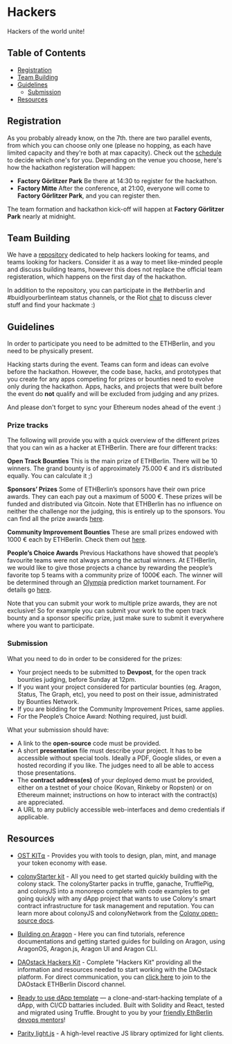 # Hackers
Hackers of the world unite!

## Table of Contents
- [Registration](#registration)
- [Team Building](#team-building)
- [Guidelines](#guidelines)
  - [Submission](#submission)
- [Resources](#resources)

## Registration
As you probably already know, on the 7th. there are two parallel events, from which you can choose only one (please no hopping, as each have limited capacity and they're both at max capacity). Check out the [schedule](http://ethberlin.com/schedule) to decide which one's for you. Depending on the venue you choose, here's how the hackathon registeration will happen:

- **Factory Görlitzer Park** Be there at 14:30 to register for the hackathon.
- **Factory Mitte** After the conference, at 21:00, everyone will come to **Factory Görlitzer Park**, and you can register then.

The team formation and hackathon kick-off will happen at **Factory Görlitzer Park** nearly at midnight.

## Team Building
We have a [repository](https://github.com/ethberlin-hackathon/ETHBerlin-Teambuilding) dedicated to help hackers looking for teams, and teams looking for hackers. Consider it as a way to meet like-minded people and discuss building teams, however this does not replace the official team registeration, which happens on the first day of the hackathon.

In addition to the repository, you can participate in the #ethberlin and #buidlyourberlinteam status channels, or the Riot [chat](https://matrix.to/#/!WTJBLneNDtLzLNlkmU:matrix.org) to discuss clever stuff and find your hackmate :)

## Guidelines
In order to participate you need to be admitted to the ETHBerlin, and you need to be physically
present.

Hacking starts during the event. Teams can form and ideas can evolve before the hackathon. However, the code base, hacks, and prototypes that you create for any apps competing for prizes or bounties need to evolve only during the hackathon. Apps, hacks, and projects that were built before the event do **not** qualify and will be excluded from judging and any prizes.

And please don't forget to sync your Ethereum nodes ahead of the event :)

### Prize tracks
The following will provide you with a quick overview of the different prizes that you can win as a hacker at ETHBerlin. There are four different tracks:

**Open Track Bounties**
This is the main prize of ETHBerlin. There will be 10 winners. The grand bounty is of approximately 75.000 € and it’s distributed equally. You can calculate it ;)

**Sponsors’ Prizes**
Some of ETHBerlin’s sponsors have their own price awards. They can each pay out a maximum of 5000 €. These prizes will be funded and distributed via Gitcoin. Note that ETHBerlin has no influence on neither the challenge nor the judging, this is entirely up to the sponsors. You can find all the prize awards [here](https://github.com/ethberlin-hackathon/ETHBerlin-Bounties/issues).

**Community Improvement Bounties**
These are small prizes endowed with 1000 € each by ETHBerlin. Check them out [here](https://github.com/ethberlin-hackathon/ETHBerlin-Bounties/issues).

**People’s Choice Awards**
Previous Hackathons have showed that people’s favourite teams were not always among the actual winners. At ETHBerlin, we would like to give those projects a chance by rewarding the people’s favorite top 5 teams with a community prize of 1000€ each. The winner will be determined through an [Olympia](https://blog.gnosis.pm/announcing-gnosis-olympia-5fb7e16dd259?gi=de34dba69451) prediction market tournament. For details go [here](https://github.com/ethberlin-hackathon/ETHBerlin-Bounties/issues/29).

Note that you can submit your work to multiple prize awards, they are not exclusive! So for example you can submit your work to the open track bounty and a sponsor specific prize, just make sure to submit it everywhere where you want to participate.

### Submission
What you need to do in order to be considered for the prizes:

- Your project needs to be submitted to **Devpost**, for the open track bounties judging, before Sunday at 12pm. 
- If you want your project considered for particular bounties (eg. Aragon, Status, The Graph, etc), you need to post on their issue, administrated by Bounties Network. 
- If you are bidding for the Community Improvement Prices, same applies.
- For the People’s Choice Award: Nothing required, just buidl.

What your submission should have: 

- A link to the **open-source** code must be provided.
- A short **presentation** file must describe your project. It has to be accessible without special tools. Ideally a PDF, Google slides, or even a hosted recording if you like. The judges need to all be able to access those presentations.
- The **contract address(es)** of your deployed demo must be provided, either on a testnet of your choice (Kovan, Rinkeby or Ropsten) or on Ethereum mainnet; instructions on how to interact with the contract(s) are appreciated.
- A URL to any publicly accessible web-interfaces and demo credentials if applicable.

## Resources
- [OST KIT⍺](https://dev.ost.com/docs/simpletoken.html) - Provides you with tools to design, plan, mint, and manage your token economy with ease.

- [colonyStarter kit](https://github.com/JoinColony/colonyStarter) - All you need to get started quickly building with the colony stack. The colonyStarter packs in truffle, ganache, TrufflePig, and colonyJS into a monorepo complete with code examples to get going quickly with any dApp project that wants to use Colony's smart contract infrastructure for task management and reputation. You can learn more about colonyJS and colonyNetwork from the [Colony open-source docs](https://docs.colony.io/).

- [Building on Aragon](resources/aragon.md) - Here you can find tutorials, reference documentations and getting started guides for building on Aragon, using AragonOS, Aragon.js, Aragon UI and Aragon CLI.

- [DAOstack Hackers Kit](https://github.com/daostack/DAOstack-Hackers-Kit) - Complete "Hackers Kit" providing all the information and resources needed to start working with the DAOstack platform. For direct communication, you can [click here](https://discord.gg/WCYEvGA) to join to the DAOstack ETHBerlin Discord channel.

- [Ready to use dApp template](https://gitlab.com/mikiquantum/simple-dapp-calculator) — a clone-and-start-hacking template of a dApp, with CI/CD battaries included. Built with Solidity and React, tested and migrated using Truffle. Brought to you by your [friendly EthBerlin devops mentors](https://gitlab.com/mikiquantum/simple-dapp-calculator/graphs/master)!

- [Parity light.js](https://parity-js.github.io/light.js/getting-started/installation.html) - A high-level reactive JS library optimized for light clients.
